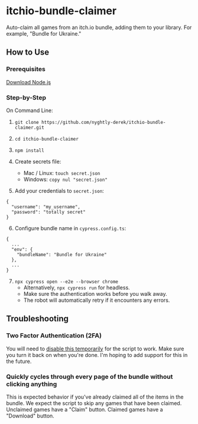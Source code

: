 # itchio-bundle-claimer
Auto-claim all games from an itch.io bundle, adding them to your library. For example, "Bundle for Ukraine."

## How to Use

### Prerequisites
[Download Node.js](https://nodejs.org/en/download/)

### Step-by-Step
On Command Line:

1. `git clone https://github.com/nyghtly-derek/itchio-bundle-claimer.git`

2. `cd itchio-bundle-claimer`

3. `npm install`

4. Create secrets file:
    - Mac / Linux: `touch secret.json`
    - Windows: `copy nul "secret.json"`

5. Add your credentials to `secret.json`:
```
{
  "username": "my_username",
  "password": "totally secret"
}
```

6. Configure bundle name in `cypress.config.ts`:
```
{
  ...
  "env": {
    "bundleName": "Bundle for Ukraine"
  },
  ...
}
```

7. `npx cypress open --e2e --browser chrome`
    - Alternatively, `npx cypress run` for headless.
    - Make sure the authentication works before you walk away.
    - The robot will automatically retry if it encounters any errors.

## Troubleshooting

### Two Factor Authentication (2FA)
You will need to [disable this temporarily](https://itch.io/user/settings/two-factor-auth) for the script to work. Make sure you turn it back on when you're done. I'm hoping to add support for this in the future.


### Quickly cycles through every page of the bundle without clicking anything
This is expected behavior if you've already claimed all of the items in the bundle. We expect the script to skip any games that have been claimed. Unclaimed games have a "Claim" button. Claimed games have a "Download" button.
